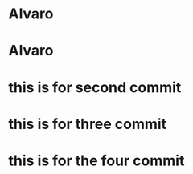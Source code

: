 # Alvaro
# Alvaro
# this is for second commit
# this is for three commit
# this is for the four commit